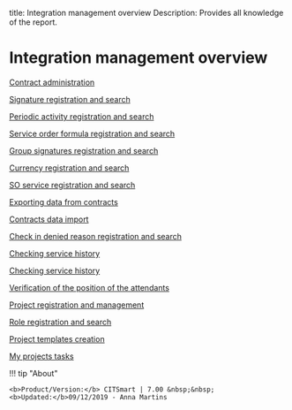 title:  Integration management overview
Description: Provides all knowledge of the report. 
# Integration management overview

[Contract administration](/en-us/citsmart-platform-7/additional-features/contract-management/use/manage-contract.html)

[Signature registration and search](/en-us/citsmart-platform-7/additional-features/contract-management/configuration/signature.html)

[Periodic activity registration and search](/en-us/citsmart-platform-7/additional-features/automation-of-operation/use/activity-periodic.html)

[Service order formula registration and search](/en-us/citsmart-platform-7/additional-features/contract-management/configuration/wo-formula.html)

[Group signatures registration and search](/en-us/citsmart-platform-7/additional-features/contract-management/configuration/signature-group.html)

[Currency registration and search](/en-us/citsmart-platform-7/additional-features/contract-management/configuration/currency.html)

[SO service registration and search](/en-us/citsmart-platform-7/additional-features/contract-management/use/work-order-services.html)

[Exporting data from contracts](/en-us/citsmart-platform-7/additional-features/contract-management/configuration/data-export.html)

[Contracts data import](/en-us/citsmart-platform-7/additional-features/contract-management/configuration/data-import.html)

[Check in denied reason registration and search](/en-us/citsmart-platform-7/additional-features/mobile-and-field-service/configuration/check-in.html)

[Checking service history](/en-us/citsmart-platform-7/additional-features/mobile-and-field-service/use/daily-rote.html)

[Checking service history](/en-us/citsmart-platform-7/additional-features/mobile-and-field-service/report/history.html)

[Verification of the position of the attendants](/en-us/citsmart-platform-7/additional-features/mobile-and-field-service/use/position.html)

[Project registration and management](/en-us/citsmart-platform-7/additional-features/project-management/use/project-management.html)

[Role registration and search](/en-us/citsmart-platform-7/additional-features/project-management/configuration/role.html)

[Project templates creation](/en-us/citsmart-platform-7/additional-features/project-management/configuration/template.html)

[My projects tasks](/en-us/citsmart-platform-7/additional-features/project-management/use/tasks-project.html)

!!! tip "About"

    <b>Product/Version:</b> CITSmart | 7.00 &nbsp;&nbsp;
    <b>Updated:</b>09/12/2019 - Anna Martins
